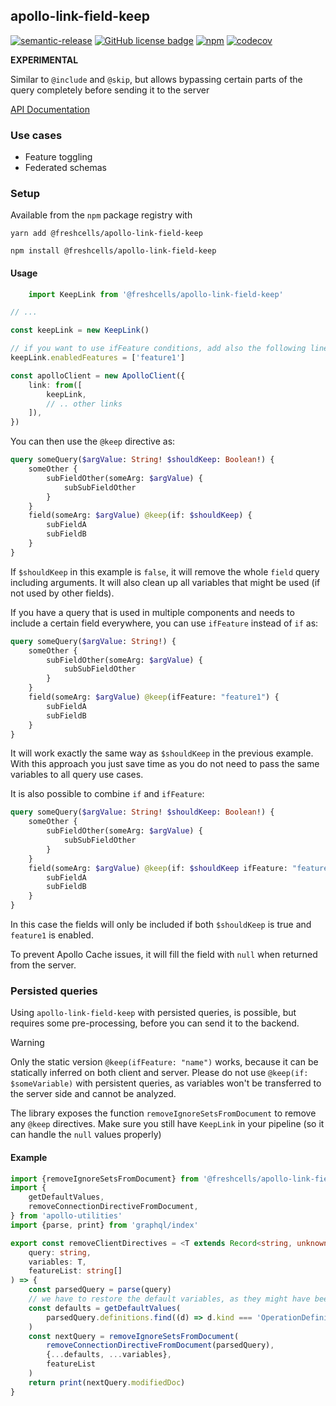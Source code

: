 apollo-link-field-keep
---------------------

[![semantic-release](https://img.shields.io/badge/%20%20%F0%9F%93%A6%F0%9F%9A%80-semantic--release-e10079.svg)](https://github.com/semantic-release/semantic-release)
[![GitHub license badge](https://badgen.net/github/license/freshcells/apollo-link-field-keep)](https://opensource.org/licenses/MIT)
[![npm](https://badgen.net/github/release/freshcells/apollo-link-field-keep)](https://www.npmjs.com/package/@freshcells/apollo-link-field-keep)
[![codecov](https://codecov.io/gh/freshcells/apollo-link-field-keep/branch/main/graph/badge.svg?token=GCIBUG9Z7J)](https://codecov.io/gh/freshcells/apollo-link-field-keep)

**EXPERIMENTAL**

Similar to `@include` and `@skip`, but allows bypassing certain parts of the query completely
before sending it to the server

[API Documentation](https://freshcells.github.io/apollo-link-field-keep/api/)

### Use cases

- Feature toggling
- Federated schemas

### Setup

Available from the `npm` package registry with

    yarn add @freshcells/apollo-link-field-keep

    npm install @freshcells/apollo-link-field-keep

#### Usage

```ts
    import KeepLink from '@freshcells/apollo-link-field-keep'

// ...

const keepLink = new KeepLink()

// if you want to use ifFeature conditions, add also the following line, otherwise skip it:
keepLink.enabledFeatures = ['feature1']

const apolloClient = new ApolloClient({
    link: from([
        keepLink,
        // .. other links
    ]),
})
```

You can then use the `@keep` directive as:

```graphql
query someQuery($argValue: String! $shouldKeep: Boolean!) {
    someOther {
        subFieldOther(someArg: $argValue) {
            subSubFieldOther
        }
    }
    field(someArg: $argValue) @keep(if: $shouldKeep) {
        subFieldA
        subFieldB
    }
}
```

If `$shouldKeep` in this example is `false`, it will remove the whole `field` query including arguments.
It will also clean up all variables that might be used (if not used by other fields).

If you have a query that is used in multiple components and needs to include a certain field everywhere,
you can use `ifFeature` instead of `if` as:

```graphql
query someQuery($argValue: String!) {
    someOther {
        subFieldOther(someArg: $argValue) {
            subSubFieldOther
        }
    }
    field(someArg: $argValue) @keep(ifFeature: "feature1") {
        subFieldA
        subFieldB
    }
}
```

It will work exactly the same way as `$shouldKeep` in the previous example. With this approach you just save time
as you do not need to pass the same variables to all query use cases.

It is also possible to combine `if` and `ifFeature`:

```graphql
query someQuery($argValue: String! $shouldKeep: Boolean!) {
    someOther {
        subFieldOther(someArg: $argValue) {
            subSubFieldOther
        }
    }
    field(someArg: $argValue) @keep(if: $shouldKeep ifFeature: "feature1") {
        subFieldA
        subFieldB
    }
}
```

In this case the fields will only be included if both `$shouldKeep` is true and `feature1` is enabled.

To prevent Apollo Cache issues, it will fill the field with `null` when returned from the server.

### Persisted queries

Using `apollo-link-field-keep` with persisted queries, is possible, but requires some pre-processing, before you can
send it to the backend.

> [!WARNING] 
> Only the static version `@keep(ifFeature: "name")` works, because it can be statically inferred on both client
> and server. Please do not use `@keep(if: $someVariable)` with persistent queries, as variables won't be transferred to
> the server side and cannot be analyzed.

The library exposes the function `removeIgnoreSetsFromDocument` to remove any `@keep` directives.
Make sure you still have `KeepLink` in your pipeline (so it can handle the `null` values properly)

#### Example

```ts
import {removeIgnoreSetsFromDocument} from '@freshcells/apollo-link-field-keep'
import {
    getDefaultValues,
    removeConnectionDirectiveFromDocument,
} from 'apollo-utilities'
import {parse, print} from 'graphql/index'

export const removeClientDirectives = <T extends Record<string, unknown>>(
    query: string,
    variables: T,
    featureList: string[]
) => {
    const parsedQuery = parse(query)
    // we have to restore the default variables, as they might have been removed by the keepLink before sending them to the server.
    const defaults = getDefaultValues(
        parsedQuery.definitions.find((d) => d.kind === 'OperationDefinition')
    )
    const nextQuery = removeIgnoreSetsFromDocument(
        removeConnectionDirectiveFromDocument(parsedQuery),
        {...defaults, ...variables},
        featureList
    )
    return print(nextQuery.modifiedDoc)
}
```


